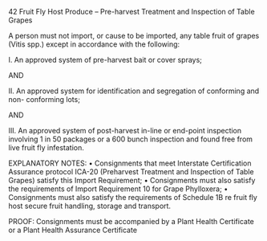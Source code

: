 42
Fruit Fly Host Produce – Pre-harvest Treatment and Inspection of Table
Grapes

A person must not import, or cause to be imported, any table fruit of grapes (Vitis spp.)
except in accordance with the following:

I.
An approved system of pre-harvest bait or cover sprays;

AND

II.
An approved system for identification and segregation of conforming and non-
conforming lots;

AND

III. An approved system of post-harvest in-line or end-point inspection involving 1 in
50 packages or a 600 bunch inspection and found free from live fruit fly infestation.

EXPLANATORY NOTES:
•
Consignments that meet Interstate Certification Assurance protocol ICA-20
(Preharvest Treatment and Inspection of Table Grapes) satisfy this Import
Requirement;
•
Consignments must also satisfy the requirements of Import Requirement 10 for
Grape Phylloxera;
•
Consignments must also satisfy the requirements of Schedule 1B re fruit fly host
secure fruit handling, storage and transport.

PROOF:
Consignments must be accompanied by a Plant Health Certificate or a
Plant Health Assurance Certificate
